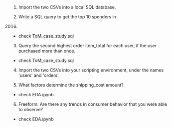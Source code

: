 1) Import the two CSVs into a local SQL database. 

2) Write a SQL query to get the top 10 spenders in 
2016. 
 - check ToM_case_study.sql

3) Query the second highest order item_total for each user, if the user purchased more than 
once. 
 - check ToM_case_study.sql

4) Import the two CSVs into your scripting environment, under the names 'users' and 'orders'. 

5) What factors determine the shipping_cost amount? 
 - check EDA.ipynb

6) Freeform: Are there any trends in consumer behavior that you were able to observe?
 - check EDA.ipynb
